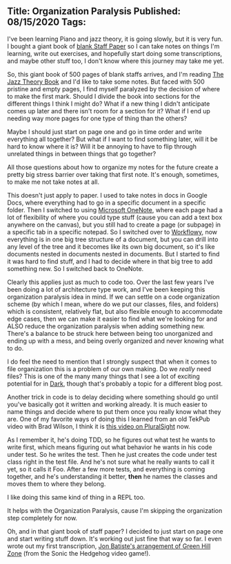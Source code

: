 Title: Organization Paralysis
Published: 08/15/2020
Tags: 
---
I've been learning Piano and jazz theory, it is going slowly, but it is very fun.  I bought a giant book of [blank Staff Paper](https://www.amazon.com/gp/product/0793516889/ref=ppx_od_dt_b_asin_title_s00?ie=UTF8&psc=1) so I can take notes on things I'm learning, write out exercises, and hopefully start doing some transcriptions, and maybe other stuff too, I don't know where this journey may take me yet.

So, this giant book of 500 pages of blank staffs arrives, and I'm reading [The Jazz Theory Book](https://www.amazon.com/gp/product/1883217040/ref=ppx_yo_dt_b_asin_title_o00_s00?ie=UTF8&psc=1) and I'd like to take some notes.  But faced with 500 pristine and empty pages, I find myself paralyzed by the decision of where to make the first mark.  Should I divide the book into sections for the different things I think I might do?  What if a new thing I didn't anticipate comes up later and there isn't room for a section for it?  What if I end up needing way more pages for one type of thing than the others?

Maybe I should just start on page one and go in time order and write everything all together?  But what if I want to find something later, will it be hard to know where it is?  Will it be annoying to have to flip through unrelated things in between things that go together?

All those questions about how to organize my notes for the future create a pretty big stress barrier over taking that first note.  It's enough, sometimes, to make me not take notes at all.

This doesn't just apply to paper.  I used to take notes in docs in Google Docs, where everything had to go in a specific document in a specific folder.  Then I switched to using [Microsoft OneNote](http://www.onenote.com), where each page had a lot of flexibility of where you could type stuff (cause you can add a text box anywhere on the canvas), but you still had to create a page (or subpage) in a specific tab in a specific notepad.  So I switched over to [Workflowy](https://workflowy.com/), now everything is in one big tree structure of a document, but you can drill into any level of the tree and it becomes like its own big document, so it's like documents nested in documents nested in documents.  But I started to find it was hard to find stuff, and I had to decide where in that big tree to add something new.  So I switched back to OneNote.

Clearly this applies just as much to code too.  Over the last few years I've been doing a lot of architecture type work, and I've been keeping this organization paralysis idea in mind.  If we can settle on a code organization scheme (by which I mean, where do we put our classes, files, and folders) which is consistent, relatively flat, but also flexible enough to accommodate edge cases, then we can make it easier to find what we're looking for and ALSO reduce the organization paralysis when adding something new.  There's a balance to be struck here between being too unorganized and ending up with a mess, and being overly organized and never knowing what to do.

I do feel the need to mention that I strongly suspect that when it comes to file organization this is a problem of our own making.  Do we *really* need files?  This is one of the many many things that I see a lot of exciting potential for in [Dark](https://darklang.com/), though that's probably a topic for a different blog post.

Another trick in code is to delay deciding where something should go until you've basically got it written and working already.  It is much easier to name things and decide where to put them once you really know what they are.  One of my favorite ways of doing this I learned from an old TekPub video with Brad Wilson, I think it is [this video on PluralSight](https://www.pluralsight.com/courses/play-by-play-wilson-tdd?clickid=RU0yqPV9KxyOT1-wUx0Mo38LUkiT%3AbzHN1LcWw0&irgwc=1&mpid=2003851&aid=7010a000001xAKZAA2&utm_medium=digital_affiliate&utm_campaign=2003851&utm_source=impactradius) now.

As I remember it, he's doing TDD, so he figures out what test he wants to write first, which means figuring out what behavior he wants in his code under test.  So he writes the test.  Then he just creates the code under test class right in the test file.  And he's not sure what he really wants to call it yet, so it calls it Foo.  After a few more tests, and everything is coming together, and he's understanding it better, **then** he names the classes and moves them to where they belong.

I like doing this same kind of thing in a REPL too.

It helps with the Organization Paralysis, cause I'm skipping the organization step completely for now.

Oh, and in that giant book of staff paper?  I decided to just start on page one and start writing stuff down.  It's working out just fine that way so far.  I even wrote out my first transcription, [Jon Batiste's arrangement of Green Hill Zone](https://www.youtube.com/watch?v=H_fiwjSP4Aw) (from the Sonic the Hedgehog video game!).